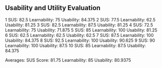 ## Usability and Utility Evaluation
1	SUS: 82.5   Learnability: 75	Usability: 84.375
2	SUS: 77.5	Learnability: 62.5	Usability: 81.25
3	SUS: 82.5	Learnability: 87.5	Usability: 81.25
4	SUS: 72.5	Learnability: 75	Usability: 71.875
5	SUS: 85	    Learnability: 100	Usability: 81.25
6	SUS: 62.5	Learnability: 62.5	Usability: 62.5
7	SUS: 87.5	Learnability: 100	Usability: 84.375
8	SUS: 92.5	Learnability: 100	Usability: 90.625
9	SUS: 90	    Learnability: 100	Usability: 87.5
10	SUS: 85	    Learnability: 87.5	Usability: 84.375


Averages:
SUS Score: 81.75
Learnability: 85
Usability: 80.9375